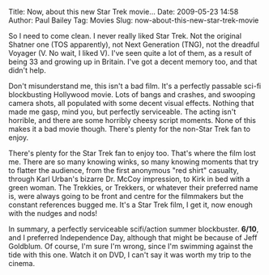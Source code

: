 Title: Now, about this new Star Trek movie...
Date: 2009-05-23 14:58
Author: Paul Bailey
Tag: Movies
Slug: now-about-this-new-star-trek-movie

So I need to come clean. I never really liked Star Trek. Not the
original Shatner one (TOS apparently), not Next Generation (TNG), not
the dreadful Voyager (V. No wait, I liked V). I've seen quite a lot of
them, as a result of being 33 and growing up in Britain. I've got a
decent memory too, and that didn't help.

Don't misunderstand me, this isn't a bad film. It's a perfectly passable
sci-fi blockbusting Hollywood movie. Lots of bangs and crashes, and
swooping camera shots, all populated with some decent visual effects.
Nothing that made me gasp, mind you, but perfectly serviceable. The
acting isn't horrible, and there are some horribly cheesy script
moments. None of this makes it a bad movie though. There's plenty for
the non-Star Trek fan to enjoy.

There's plenty for the Star Trek fan to enjoy too. That's where the film
lost me. There are so many knowing winks, so many knowing moments that
try to flatter the audience, from the first anonymous "red shirt"
casualty, through Karl Urban's bizarre Dr. McCoy impression, to Kirk in
bed with a green woman. The Trekkies, or Trekkers, or whatever their
preferred name is, were always going to be front and centre for the
filmmakers but the constant references bugged me. It's a Star Trek film,
I get it, now enough with the nudges and nods!

In summary, a perfectly serviceable scifi/action summer blockbuster.
**6/10**, and I preferred Independence Day, although that might be
because of Jeff Goldblum. Of course, I'm sure I'm wrong, since I'm
swimming against the tide with this one. Watch it on DVD, I can't say it
was worth my trip to the cinema.
